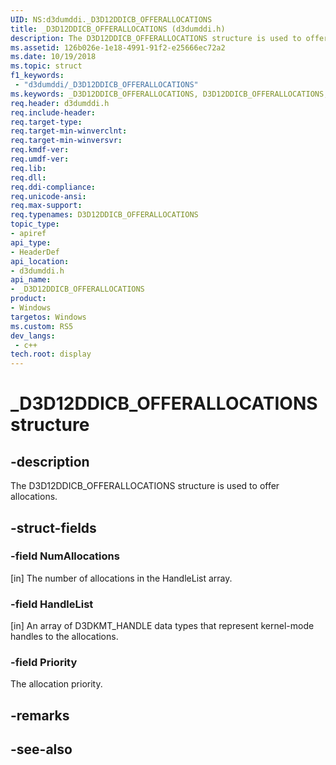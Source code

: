 ```yaml
---
UID: NS:d3dumddi._D3D12DDICB_OFFERALLOCATIONS
title: _D3D12DDICB_OFFERALLOCATIONS (d3dumddi.h)
description: The D3D12DDICB_OFFERALLOCATIONS structure is used to offer allocations.
ms.assetid: 126b026e-1e18-4991-91f2-e25666ec72a2
ms.date: 10/19/2018
ms.topic: struct
f1_keywords:
 - "d3dumddi/_D3D12DDICB_OFFERALLOCATIONS"
ms.keywords: _D3D12DDICB_OFFERALLOCATIONS, D3D12DDICB_OFFERALLOCATIONS, 
req.header: d3dumddi.h
req.include-header:
req.target-type:
req.target-min-winverclnt:
req.target-min-winversvr:
req.kmdf-ver:
req.umdf-ver:
req.lib:
req.dll:
req.ddi-compliance:
req.unicode-ansi:
req.max-support:
req.typenames: D3D12DDICB_OFFERALLOCATIONS
topic_type: 
- apiref
api_type: 
- HeaderDef
api_location: 
- d3dumddi.h
api_name: 
- _D3D12DDICB_OFFERALLOCATIONS
product:
- Windows
targetos: Windows
ms.custom: RS5
dev_langs:
 - c++
tech.root: display
---
```


# _D3D12DDICB_OFFERALLOCATIONS structure

## -description

The D3D12DDICB_OFFERALLOCATIONS structure is used to offer allocations.

## -struct-fields

### -field NumAllocations

[in] The number of allocations in the HandleList array.

### -field HandleList

[in] An array of D3DKMT_HANDLE data types that represent kernel-mode handles to the allocations.

### -field Priority

The allocation priority.

## -remarks

## -see-also
